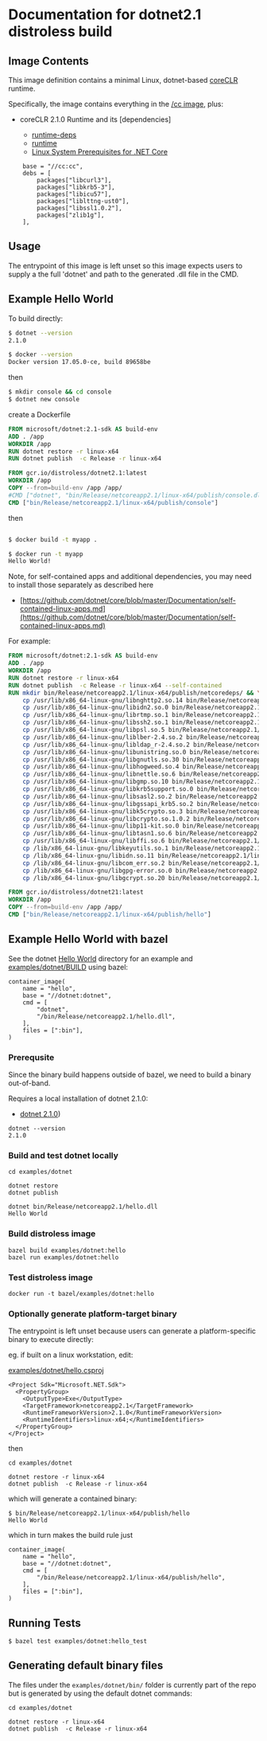 # Documentation for dotnet2.1 distroless build

## Image Contents

This image definition contains a minimal Linux, dotnet-based [coreCLR](https://github.com/dotnet/core) runtime.

Specifically, the image contains everything in the [/cc image](../../cc/README.md), plus:

- coreCLR 2.1.0 Runtime and its [dependencies]

  * [runtime-deps](https://github.com/dotnet/dotnet-docker/blob/master/2.1/runtime-deps/stretch-slim/amd64/Dockerfile)
  * [runtime](https://github.com/dotnet/dotnet-docker/blob/master/2.1/runtime/stretch-slim/amd64/Dockerfile)
  * [Linux System Prerequisites for .NET Core](https://github.com/dotnet/core/blob/master/Documentation/linux-prereqs.md)

```
    base = "//cc:cc",
    debs = [
        packages["libcurl3"],
        packages["libkrb5-3"],
        packages["libicu57"],
        packages["liblttng-ust0"],
        packages["libssl1.0.2"],
        packages["zlib1g"],
    ],
```

## Usage

The entrypoint of this image is left unset so this image expects users to supply a the full 'dotnet' and path to the generated .dll file in the CMD.


## Example Hello World

To build directly:

```bash
$ dotnet --version
2.1.0

$ docker --version
Docker version 17.05.0-ce, build 89658be
```

then

```bash
$ mkdir console && cd console
$ dotnet new console
```

create a Dockerfile

```dockerfile
FROM microsoft/dotnet:2.1-sdk AS build-env
ADD . /app
WORKDIR /app
RUN dotnet restore -r linux-x64
RUN dotnet publish  -c Release -r linux-x64

FROM gcr.io/distroless/dotnet2.1:latest
WORKDIR /app
COPY --from=build-env /app /app/
#CMD ["dotnet", "bin/Release/netcoreapp2.1/linux-x64/publish/console.dll"]
CMD ["bin/Release/netcoreapp2.1/linux-x64/publish/console"]
```

then
```bash

$ docker build -t myapp .

$ docker run -t myapp
Hello World!
```

Note, for self-contained apps and additional dependencies, you may need to install those separately as described here

- [https://github.com/dotnet/core/blob/master/Documentation/self-contained-linux-apps.md](https://github.com/dotnet/core/blob/master/Documentation/self-contained-linux-apps.md)

For example:

```dockerfile
FROM microsoft/dotnet:2.1-sdk AS build-env
ADD . /app
WORKDIR /app
RUN dotnet restore -r linux-x64
RUN dotnet publish  -c Release -r linux-x64 --self-contained
RUN mkdir bin/Release/netcoreapp2.1/linux-x64/publish/netcoredeps/ && \
    cp /usr/lib/x86_64-linux-gnu/libnghttp2.so.14 bin/Release/netcoreapp2.1/linux-x64/publish/netcoredeps/ && \
    cp /usr/lib/x86_64-linux-gnu/libidn2.so.0 bin/Release/netcoreapp2.1/linux-x64/publish/netcoredeps/ && \
    cp /usr/lib/x86_64-linux-gnu/librtmp.so.1 bin/Release/netcoreapp2.1/linux-x64/publish/netcoredeps/ && \
    cp /usr/lib/x86_64-linux-gnu/libssh2.so.1 bin/Release/netcoreapp2.1/linux-x64/publish/netcoredeps/ && \
    cp /usr/lib/x86_64-linux-gnu/libpsl.so.5 bin/Release/netcoreapp2.1/linux-x64/publish/netcoredeps/ && \
    cp /usr/lib/x86_64-linux-gnu/liblber-2.4.so.2 bin/Release/netcoreapp2.1/linux-x64/publish/netcoredeps/ && \
    cp /usr/lib/x86_64-linux-gnu/libldap_r-2.4.so.2 bin/Release/netcoreapp2.1/linux-x64/publish/netcoredeps/ && \
    cp /usr/lib/x86_64-linux-gnu/libunistring.so.0 bin/Release/netcoreapp2.1/linux-x64/publish/netcoredeps/ && \
    cp /usr/lib/x86_64-linux-gnu/libgnutls.so.30 bin/Release/netcoreapp2.1/linux-x64/publish/netcoredeps/ && \
    cp /usr/lib/x86_64-linux-gnu/libhogweed.so.4 bin/Release/netcoreapp2.1/linux-x64/publish/netcoredeps/ && \
    cp /usr/lib/x86_64-linux-gnu/libnettle.so.6 bin/Release/netcoreapp2.1/linux-x64/publish/netcoredeps/ && \
    cp /usr/lib/x86_64-linux-gnu/libgmp.so.10 bin/Release/netcoreapp2.1/linux-x64/publish/netcoredeps/ && \
    cp /usr/lib/x86_64-linux-gnu/libkrb5support.so.0 bin/Release/netcoreapp2.1/linux-x64/publish/netcoredeps/ && \
    cp /usr/lib/x86_64-linux-gnu/libsasl2.so.2 bin/Release/netcoreapp2.1/linux-x64/publish/netcoredeps/ && \
    cp /usr/lib/x86_64-linux-gnu/libgssapi_krb5.so.2 bin/Release/netcoreapp2.1/linux-x64/publish/netcoredeps/ && \
    cp /usr/lib/x86_64-linux-gnu/libk5crypto.so.3 bin/Release/netcoreapp2.1/linux-x64/publish/netcoredeps/ && \
    cp /usr/lib/x86_64-linux-gnu/libcrypto.so.1.0.2 bin/Release/netcoreapp2.1/linux-x64/publish/netcoredeps/ && \
    cp /usr/lib/x86_64-linux-gnu/libp11-kit.so.0 bin/Release/netcoreapp2.1/linux-x64/publish/netcoredeps/ && \
    cp /usr/lib/x86_64-linux-gnu/libtasn1.so.6 bin/Release/netcoreapp2.1/linux-x64/publish/netcoredeps/ && \
    cp /usr/lib/x86_64-linux-gnu/libffi.so.6 bin/Release/netcoreapp2.1/linux-x64/publish/netcoredeps/ && \
    cp /lib/x86_64-linux-gnu/libkeyutils.so.1 bin/Release/netcoreapp2.1/linux-x64/publish/netcoredeps/ && \
    cp /lib/x86_64-linux-gnu/libidn.so.11 bin/Release/netcoreapp2.1/linux-x64/publish/netcoredeps/ && \
    cp /lib/x86_64-linux-gnu/libcom_err.so.2 bin/Release/netcoreapp2.1/linux-x64/publish/netcoredeps/ && \
    cp /lib/x86_64-linux-gnu/libgpg-error.so.0 bin/Release/netcoreapp2.1/linux-x64/publish/netcoredeps/ && \
    cp /lib/x86_64-linux-gnu/libgcrypt.so.20 bin/Release/netcoreapp2.1/linux-x64/publish/netcoredeps/

FROM gcr.io/distroless/dotnet21:latest
WORKDIR /app
COPY --from=build-env /app /app/
CMD ["bin/Release/netcoreapp2.1/linux-x64/publish/hello"]
```

## Example Hello World with bazel

See the dotnet [Hello World](../../examples/dotnet/) directory for an example and [examples/dotnet/BUILD](../../examples/dotnet/BUILD) using bazel:

```
container_image(
    name = "hello",
    base = "//dotnet:dotnet",
    cmd = [
        "dotnet",
        "/bin/Release/netcoreapp2.1/hello.dll",
    ],
    files = [":bin"],
)
```

### Prerequsite

Since the binary build happens outside of bazel, we need to build a binary out-of-band.

Requires a local installation of dotnet 2.1.0:

- [dotnet 2.1.0](https://download.microsoft.com/download/1/B/4/1B4DE605-8378-47A5-B01B-2C79D6C55519/dotnet-sdk-2.0.0-linux-x64.tar.gz))


```
dotnet --version
2.1.0
```

### Build and test dotnet locally

```
cd examples/dotnet

dotnet restore
dotnet publish
```

```
dotnet bin/Release/netcoreapp2.1/hello.dll
Hello World
```


### Build distroless image

```
bazel build examples/dotnet:hello
bazel run examples/dotnet:hello
```

### Test distroless image

```
docker run -t bazel/examples/dotnet:hello
```

### Optionally generate platform-target binary

The entrypoint is left unset because users can generate a platform-specific binary to execute directly:

eg. if built on a linux workstation, edit:

[examples/dotnet/hello.csproj](../../examples/dotnet/hello.csproj)

```
<Project Sdk="Microsoft.NET.Sdk">
  <PropertyGroup>
    <OutputType>Exe</OutputType>
    <TargetFramework>netcoreapp2.1</TargetFramework>
    <RuntimeFrameworkVersion>2.1.0</RuntimeFrameworkVersion>
    <RuntimeIdentifiers>linux-x64;</RuntimeIdentifiers>    
  </PropertyGroup>
</Project>
```

then

```
cd examples/dotnet

dotnet restore -r linux-x64
dotnet publish  -c Release -r linux-x64
```

which will generate a contained binary:

```
$ bin/Release/netcoreapp2.1/linux-x64/publish/hello
Hello World
```

which in turn makes the build rule just

```
container_image(
    name = "hello",
    base = "//dotnet:dotnet",
    cmd = [
        "/bin/Release/netcoreapp2.1/linux-x64/publish/hello",
    ],
    files = [":bin"],
)
```

## Running Tests

```
$ bazel test examples/dotnet:hello_test
```


## Generating default binary files

The files under the ```examples/dotnet/bin/``` folder is currently part of the repo but is generated by using the default dotnet commands:

```
cd examples/dotnet

dotnet restore -r linux-x64
dotnet publish  -c Release -r linux-x64
```

